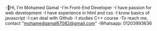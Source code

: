 -👋Hi, I'm Mohamed Gamal
-I'm Front-End Developer
-I have passion for web development
-I have experience in html and css
-I know basics of javascript
-I can deal with Github
-I studies C++ course
-To reach me, contact "mohamedgamal67082@gmail.com"
-Whatsapp: 01203993636





